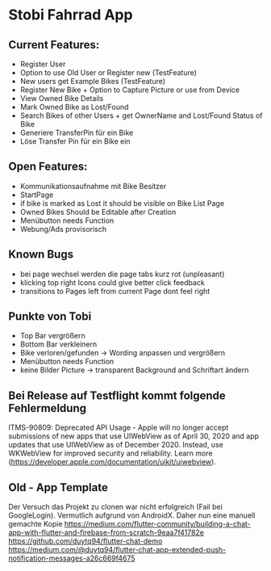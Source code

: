 # Stobi Fahrrad App

## Current Features:

* Register User
* Option to use Old User or Register new (TestFeature)
* New users get Example Bikes (TestFeature)
* Register New Bike + Option to Capture Picture or use from Device
* View Owned Bike Details
* Mark Owned Bike as Lost/Found
* Search Bikes of other Users + get OwnerName and Lost/Found Status of Bike
* Generiere TransferPin für ein Bike
* Löse Transfer Pin für ein Bike ein

## Open Features:
* Kommunikationsaufnahme mit Bike Besitzer
* StartPage
* if bike is marked as Lost it should be visible on Bike List Page
* Owned Bikes Should be Editable after Creation
* Menübutton needs Function
* Webung/Ads provisorisch

## Known Bugs
* bei page wechsel werden die page tabs kurz rot (unpleasant)
* klicking top right Icons could give better click feedback
* transitions to Pages left from current Page dont feel right

## Punkte von Tobi
* Top Bar vergrößern
* Bottom Bar verkleinern
* Bike verloren/gefunden -> Wording anpassen und vergrößern
* Menübutton needs Function
* keine Bilder Picture -> transparent Background and Schriftart ändern

## Bei Release auf Testflight kommt folgende Fehlermeldung
ITMS-90809: Deprecated API Usage - Apple will no longer accept submissions of new apps that use UIWebView as of April 30, 2020 and app updates that use UIWebView as of December 2020. Instead, use WKWebView for improved security and reliability. Learn more (https://developer.apple.com/documentation/uikit/uiwebview). 


## Old - App Template

Der Versuch das Projekt zu clonen war nicht erfolgreich (Fail bei GoogleLogin). Vermutlich aufgrund von AndroidX.
Daher nun eine manuell gemachte Kopie
https://medium.com/flutter-community/building-a-chat-app-with-flutter-and-firebase-from-scratch-9eaa7f41782e
https://github.com/duytq94/flutter-chat-demo
https://medium.com/@duytq94/flutter-chat-app-extended-push-notification-messages-a26c669f4675
